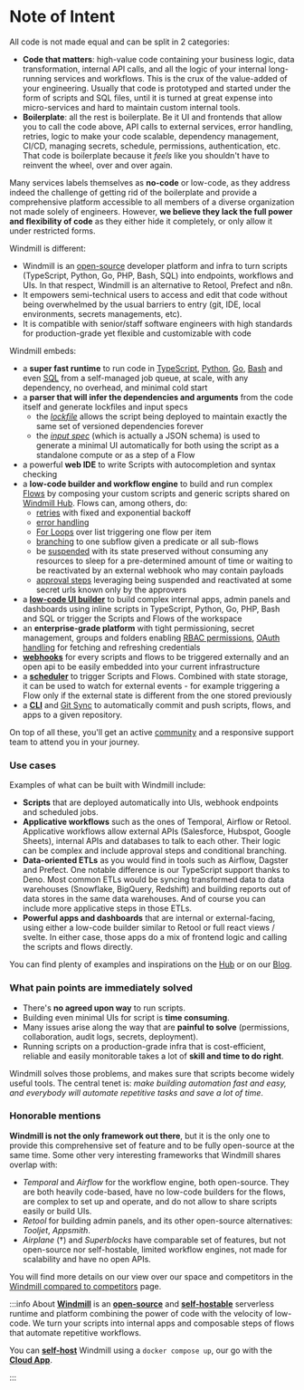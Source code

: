 # Note of Intent

All code is not made equal and can be split in 2 categories:

- **Code that matters**: high-value code containing your business logic, data
  transformation, internal API calls, and all the logic of your internal
  long-running services and workflows. This is the crux of the value-added of
  your engineering. Usually that code is prototyped and started under the form
  of scripts and SQL files, until it is turned at great expense into
  micro-services and hard to maintain custom internal tools.
- **Boilerplate**: all the rest is boilerplate. Be it UI and frontends that
  allow you to call the code above, API calls to external services, error
  handling, retries, logic to make your code scalable, dependency management,
  CI/CD, managing secrets, schedule, permissions, authentication, etc. That
  code is boilerplate because it _feels_ like you shouldn't have to reinvent the
  wheel, over and over again.

Many services labels themselves as **no-code** or low-code, as they address
indeed the challenge of getting rid of the boilerplate and provide a
comprehensive platform accessible to all members of a diverse organization not
made solely of engineers. However,  **we believe they lack the full power and
flexibility of code** as they either hide it completely, or only allow it under
restricted forms.

Windmill is different:

- Windmill is an [open-source](https://github.com/windmill-labs/windmill) developer platform and infra to turn scripts (TypeScript, Python, Go, PHP, Bash, SQL) into endpoints, workflows and UIs. In that respect, Windmill is an alternative to Retool, Prefect and n8n.
- It empowers semi-technical users to access and edit that code without
  being overwhelmed by the usual barriers to entry (git, IDE, local
  environments, secrets managements, etc).
- It is compatible with senior/staff software engineers with high standards for production-grade yet flexible and customizable with code

Windmill embeds:

- a **super fast runtime** to run code in
  [TypeScript](../../getting_started/0_scripts_quickstart/1_typescript_quickstart/index.mdx),
  [Python](../../getting_started/0_scripts_quickstart/2_python_quickstart/index.mdx),
  [Go](../../getting_started/0_scripts_quickstart/3_go_quickstart/index.mdx),
  [Bash](../../getting_started/0_scripts_quickstart/4_bash_quickstart/index.mdx) and
  even [SQL](../../getting_started/0_scripts_quickstart/5_sql_quickstart/index.mdx)
  from a self-managed job queue, at scale, with any dependency, no overhead, and
  minimal cold start
- a **parser that will infer the dependencies and arguments** from the code
  itself and generate lockfiles and input specs
  - the _[lockfile](../../advanced/6_imports/index.mdx)_ allows the script being deployed to maintain exactly the same
    set of versioned dependencies forever
  - the _[input spec](../../core_concepts/13_json_schema_and_parsing/index.mdx)_ (which is actually a JSON schema) is used to generate a
    minimal UI automatically for both using the script as a standalone compute
    or as a step of a Flow
- a powerful **web IDE** to write Scripts with autocompletion and syntax
  checking
- a **low-code builder and workflow engine** to build and run complex
  [Flows](../../getting_started/6_flows_quickstart/index.mdx) by composing your
  custom scripts and generic scripts shared on
  [Windmill Hub](https://hub.windmill.dev). Flows can, among others, do:
  - [retries](../../flows/14_retries.md) with fixed and exponential backoff
  - [error handling](../../flows/8_error_handling.mdx)
  - [For Loops](../../flows/12_flow_loops.md) over list triggering one flow per item
  - [branching](../../flows/13_flow_branches.md) to one subflow given a predicate or all sub-flows
  - be [suspended](../../flows/15_sleep.md) with its state preserved without consuming any resources to
    sleep for a pre-determined amount of time or waiting to be reactivated by an
    external webhook who may contain payloads
  - [approval steps](../../flows/11_flow_approval.mdx) leveraging being suspended and reactivated at some secret
    urls known only by the approvers
- a **[low-code UI builder](../../getting_started/7_apps_quickstart/index.mdx)** to build
  complex internal apps, admin panels and dashboards using inline scripts in TypeScript,
  Python, Go, PHP, Bash and SQL or trigger the Scripts and Flows of the workspace
- an **enterprise-grade platform** with tight permissioning, secret management,
  groups and folders enabling
  [RBAC permissions](../../core_concepts/16_roles_and_permissions/index.mdx),
  [OAuth handling](../2_setup_oauth/index.mdx) for fetching and
  refreshing credentials
- **[webhooks](../../core_concepts/4_webhooks/index.mdx)** for every scripts and flows to
  be triggered externally and an open api to be easily embedded into your
  current infrastructure
- a **[scheduler](../../core_concepts/1_scheduling/index.mdx)** to trigger Scripts and
  Flows. Combined with state storage, it can be used to watch for external
  events - for example triggering a Flow only if the external state is different
  from the one stored previously
- a **[CLI](../../advanced/3_cli/index.mdx)** and [Git Sync](../../advanced/11_git_sync/index.mdx) to automatically commit and push scripts, flows, and apps to a given repository.

On top of all these, you'll get an active [community](https://discord.com/invite/V7PM2YHsPB) and a responsive support
team to attend you in your journey.

### Use cases

Examples of what can be built with Windmill include:

- **Scripts** that are deployed automatically into UIs, webhook endpoints and scheduled jobs.
- **Applicative workflows** such as the ones of Temporal, Airflow or Retool. Applicative workflows allow external APIs (Salesforce, Hubspot, Google Sheets), internal APIs and databases to talk to each other. Their logic can be complex and include approval steps and conditional branching.
- **Data-oriented ETLs** as you would find in tools such as Airflow, Dagster and Prefect. One notable difference is our TypeScript support thanks to Deno. Most common ETLs would be syncing transformed data to data warehouses (Snowflake, BigQuery, Redshift) and building reports out of data stores in the same data warehouses. And of course you can include more applicative steps in those ETLs.
- **Powerful apps and dashboards** that are internal or external-facing, using either a low-code builder similar to Retool or full react views / svelte. In either case, those apps do a mix of frontend logic and calling the scripts and flows directly.

You can find plenty of examples and inspirations on the
[Hub](https://hub.windmill.dev) or on our [Blog](/blog).

### What pain points are immediately solved

- There's **no agreed upon way** to run scripts.
- Building even minimal UIs for script is **time consuming**.
- Many issues arise along the way that are **painful to solve** (permissions,
  collaboration, audit logs, secrets, deployment).
- Running scripts on a production-grade infra that is cost-efficient, reliable
  and easily monitorable takes a lot of **skill and time to do right**.

Windmill solves those problems, and makes sure that scripts become widely
useful tools. The central tenet is: _make building automation fast and easy, and
everybody will automate repetitive tasks and save a lot of time_.

### Honorable mentions

**Windmill is not the only framework out there**, but it is the only one to
provide this comprehensive set of feature and to be fully open-source at the
same time. Some other very interesting frameworks that Windmill shares overlap
with:

- _Temporal_ and _Airflow_ for the workflow engine, both open-source. They are
  both heavily code-based, have no low-code builders for the flows, are
  complex to set up and operate, and do not allow to share scripts easily or
  build UIs.
- _Retool_ for building admin panels, and its other open-source
  alternatives: _Tooljet_, _Appsmith_.
- _Airplane_ (†) and _Superblocks_ have comparable set of features, but not
  open-source nor self-hostable, limited workflow engines, not made for
  scalability and have no open APIs.

You will find more details on our view over our space and competitors in the
[Windmill compared to competitors](../../compared_to/peers.mdx) page.

:::info About
**[Windmill](https://www.windmill.dev/)** is an **[open-source](https://github.com/windmill-labs/windmill)** and **[self-hostable](../../advanced/1_self_host/index.mdx)** serverless runtime and platform combining the power of code with the velocity of low-code. We turn your scripts into internal apps and composable steps of flows that automate repetitive workflows.

You can **[self-host](../../advanced/1_self_host/index.mdx)** Windmill using a `docker compose up`, our go with the **<a href="https://app.windmill.dev/" rel="nofollow">Cloud App</a>**.

:::
